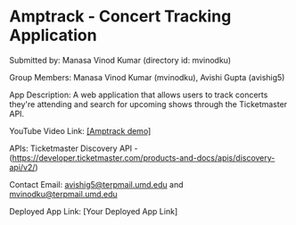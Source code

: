 # Amptrack - Concert Tracking Application

Submitted by: Manasa Vinod Kumar (directory id: mvinodku)

Group Members: Manasa Vinod Kumar (mvinodku), Avishi Gupta (avishig5)

App Description: A web application that allows users to track concerts they're attending and search for upcoming shows through the Ticketmaster API.

YouTube Video Link: [\[Amptrack demo\]](https://www.youtube.com/watch?v=8-ceU8egDcI)

APIs: Ticketmaster Discovery API - (https://developer.ticketmaster.com/products-and-docs/apis/discovery-api/v2/)

Contact Email: avishig5@terpmail.umd.edu and mvinodku@terpmail.umd.edu

Deployed App Link: [Your Deployed App Link]
